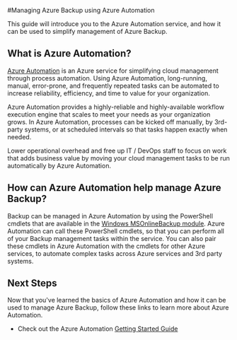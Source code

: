 <properties 
	pageTitle="Manage Azure Backup using Azure Automation" 
	description="Learn about how the Azure Automation service can be used to manage Azure Backup." 
	services="backup, automation" 
	documentationCenter="" 
	authors="eamonoreilly" 
	manager="jwinter" 
	editor=""/>

<tags 
	ms.service="backup" 
	ms.workload="storage-backup-recovery" 
	ms.tgt_pltfrm="na" 
	ms.devlang="na" 
	ms.topic="article" 
	ms.date="04/13/2015" 
	ms.author="eamono"/>


#Managing Azure Backup using Azure Automation

This guide will introduce you to the Azure Automation service, and how it can be used to simplify management of Azure Backup.

## What is Azure Automation?

[Azure Automation](http://azure.microsoft.com/services/automation/) is an Azure service for simplifying cloud management through process automation. Using Azure Automation, long-running, manual, error-prone, and frequently repeated tasks can be automated to increase reliability, efficiency, and time to value for your organization.

Azure Automation provides a highly-reliable and highly-available workflow execution engine that scales to meet your needs as your organization grows. In Azure Automation, processes can be kicked off manually, by 3rd-party systems, or at scheduled intervals so that tasks happen exactly when needed.

Lower operational overhead and free up IT / DevOps staff to focus on work that adds business value by moving your cloud management tasks to be run automatically by Azure Automation. 


## How can Azure Automation help manage Azure Backup?

Backup can be managed in Azure Automation by using the PowerShell cmdlets that are available in the [Windows MSOnlineBackup module](https://technet.microsoft.com/en-us/library/hh770400.aspx). Azure Automation can call these PowerShell cmdlets, so that you can perform all of your Backup management tasks within the service. You can also pair these cmdlets in Azure Automation with the cmdlets for other Azure services, to automate complex tasks across Azure services and 3rd party systems.


## Next Steps

Now that you've learned the basics of Azure Automation and how it can be used to manage Azure Backup, follow these links to learn more about Azure Automation.

* Check out the Azure Automation [Getting Started Guide](http://go.microsoft.com/fwlink/?LinkId=390560)
 